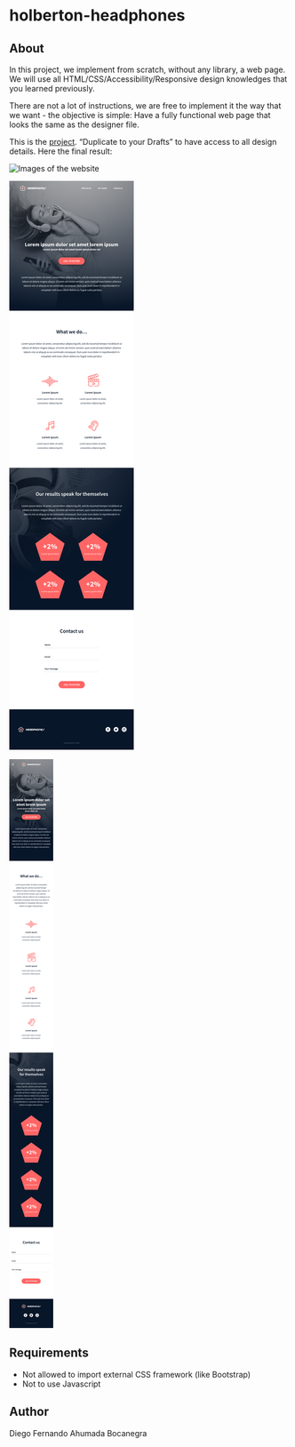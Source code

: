 # holberton-headphones

## About

In this project, we implement from scratch, without any library, a web page. We will use all HTML/CSS/Accessibility/Responsive design knowledges that you learned previously.

There are not a lot of instructions, we are free to implement it the way that we want - the objective is simple: Have a fully functional web page that looks the same as the designer file.

This is the [project](https://intranet.hbtn.io/rltoken/2ED3P1a2wnbQqRLi8aXJKw "project"). “Duplicate to your Drafts” to have access to all design details. Here the final result:

![Images of the website](https://github.com/Xvaria/holberton-headphones/blob/main/images/01_headphones_desktop%402x.png)

![Images of the website](https://github.com/Xvaria/holberton-headphones/blob/main/images/01_headphones_tablet%402x.png)

![Images of the website](https://github.com/Xvaria/holberton-headphones/blob/main/images/01_headphones_mobile%402x.png)

## Requirements

- Not allowed to import external CSS framework (like Bootstrap)
- Not to use Javascript

## Author

Diego Fernando Ahumada Bocanegra